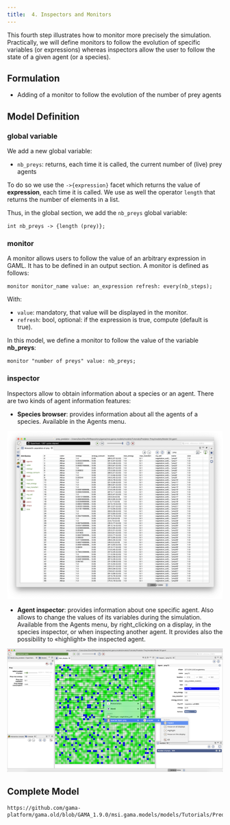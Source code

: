 ```yaml
---
title:  4. Inspectors and Monitors
---
```



This fourth step illustrates how to monitor more precisely the simulation. Practically, we will define monitors to follow the evolution of specific variables (or expressions) whereas inspectors allow the user to follow the state of a given agent (or a species).


## Formulation

* Adding of a monitor to follow the evolution of the number of prey agents


## Model Definition

### global variable
We add a new global variable:

* `nb_preys`: returns, each time it is called, the current number of (live) prey agents

To do so we use the `->{expression}` facet which returns the value of **expression**, each time it is called.
We use as well the operator `length` that returns the number of elements in a list.

Thus, in the global section, we add the `nb_preys` global variable:
```
int nb_preys -> {length (prey)};
```

### monitor
A monitor allows users to follow the value of an arbitrary expression in GAML. It has to be defined in an output section. A monitor is defined as follows:
```
monitor monitor_name value: an_expression refresh: every(nb_steps);
```

With:

* `value`: mandatory, that value will be displayed in the monitor.
* `refresh`: bool, optional: if the expression is true, compute (default is true).

In this model, we define a monitor to follow the value of the variable **nb\_preys**:
```
monitor "number of preys" value: nb_preys;
```

### inspector

Inspectors allow to obtain information about a species or an agent. There are two kinds of agent information features:

* **Species browser**: provides information about all the agents of a species. Available in the Agents menu.

![images/browser_table.png](/resources/images/tutorials/predator_prey_browser.png)

* **Agent inspector**: provides information about one specific agent. Also allows to change the values of its variables during the simulation. Available from the Agents menu, by right\_clicking on a display, in the species inspector, or when inspecting another agent. It provides also the possibility to «highlight» the inspected agent.

![images/inspector.png](/resources/images/tutorials/predator_prey_inspector.png)



## Complete Model

```gaml reference
https://github.com/gama-platform/gama.old/blob/GAMA_1.9.0/msi.gama.models/models/Tutorials/Predator%20Prey/models/Model%2004.gaml
```